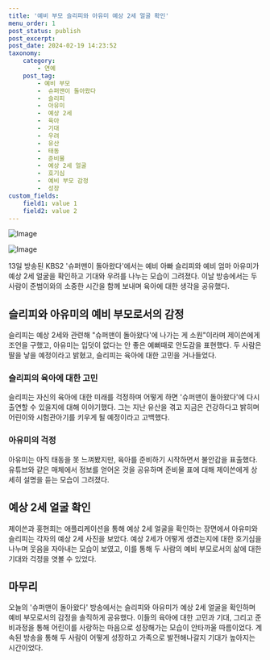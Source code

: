 ```yaml
---
title: '예비 부모 슬리피와 아유미 예상 2세 얼굴 확인'
menu_order: 1
post_status: publish
post_excerpt: 
post_date: 2024-02-19 14:23:52
taxonomy:
    category:
        - 연예
    post_tag:
        - 예비 부모
        -  슈퍼맨이 돌아왔다
        -  슬리피
        -  아유미
        -  예상 2세
        -  육아
        -  기대
        -  우려
        -  유산
        -  태동
        -  준비물
        -  예상 2세 얼굴
        -  호기심
        -  예비 부모 감정
        -  성장
custom_fields:
    field1: value 1
    field2: value 2
---
```


![Image](https://ssl.pstatic.net/mimgnews/image/312/2024/02/14/0000648961_001_20240214073401367.jpg?type=w540)

![Image](https://mimgnews.pstatic.net/image/312/2024/02/14/0000648961_002_20240214073401418.jpg?type=w540)

13일 방송된 KBS2 '슈퍼맨이 돌아왔다'에서는 예비 아빠 슬리피와 예비 엄마 아유미가 예상 2세 얼굴을 확인하고 기대와 우려를 나누는 모습이 그려졌다. 이날 방송에서는 두 사람이 준범이와의 소중한 시간을 함께 보내며 육아에 대한 생각을 공유했다.
## 슬리피와 아유미의 예비 부모로서의 감정
슬리피는 예상 2세와 관련해 "슈퍼맨이 돌아왔다'에 나가는 게 소원"이라며 제이쓴에게 조언을 구했고, 아유미는 입덧이 없다는 안 좋은 예뻐때로 안도감을 표현했다. 두 사람은 딸을 낳을 예정이라고 밝혔고, 슬리피는 육아에 대한 고민을 거나들었다.
### 슬리피의 육아에 대한 고민
슬리피는 자신의 육아에 대한 미래를 걱정하며 어떻게 하면 '슈퍼맨이 돌아왔다'에 다시 출연할 수 있을지에 대해 이야기했다. 그는 지난 유산을 겪고 지금은 건강하다고 밝히며 어린이와 시험관아기를 키우게 될 예정이라고 고백했다.
### 아유미의 걱정
아유미는 아직 태동을 못 느껴봤지만, 육아를 준비하기 시작하면서 불안감을 표출했다. 유튜브와 같은 매체에서 정보를 얻어온 것을 공유하며 준비물 표에 대해 제이쓴에게 상세히 설명을 듣는 모습이 그려졌다.
## 예상 2세 얼굴 확인
제이쓴과 홍현희는 애플리케이션을 통해 예상 2세 얼굴을 확인하는 장면에서 아유미와 슬리피는 각자의 예상 2세 사진을 보았다. 예상 2세가 어떻게 생겼는지에 대한 호기심을 나누며 웃음을 자아내는 모습이 보였고, 이를 통해 두 사람의 예비 부모로서의 삶에 대한 기대와 걱정을 엿볼 수 있었다.
## 마무리
오늘의 '슈퍼맨이 돌아왔다' 방송에서는 슬리피와 아유미가 예상 2세 얼굴을 확인하며 예비 부모로서의 감정을 솔직하게 공유했다. 이들의 육아에 대한 고민과 기대, 그리고 준비과정을 통해 어린이를 사랑하는 마음으로 성장해가는 모습이 안타까울 따름이었다. 계속된 방송을 통해 두 사람이 어떻게 성장하고 가족으로 발전해나갈지 기대가 높아지는 시간이었다.
